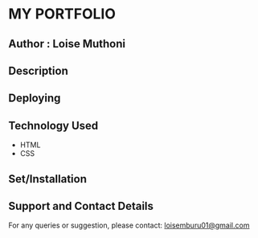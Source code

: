 # MY PORTFOLIO

## Author : Loise Muthoni

## Description

## Deploying

## Technology Used
- HTML
- CSS
## Set/Installation

## Support and Contact Details
For any queries or suggestion, please contact: loisemburu01@gmail.com

